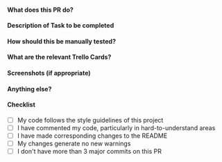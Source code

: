 #### What does this PR do?

#### Description of Task to be completed

#### How should this be manually tested?

#### What are the relevant Trello Cards?

#### Screenshots (if appropriate)

#### Anything else?

#### Checklist

- [ ] My code follows the style guidelines of this project
- [ ] I have commented my code, particularly in hard-to-understand areas
- [ ] I have made corresponding changes to the README
- [ ] My changes generate no new warnings
- [ ] I don't have more than 3 major commits on this PR
